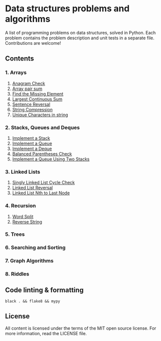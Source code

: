 # Data structures problems and algorithms

A list of programming problems on data structures, solved in Python.
Each problem contains the problem description and unit tests in a separate file. Contributions are welcome!

## Contents

### 1. Arrays

1. [Anagram Check](https://github.com/orfeasa/data-structure-problems/tree/master/01.%20Arrays/01-01%20Anagram%20Check)
1. [Array pair sum](https://github.com/orfeasa/data-structure-problems/tree/master/01.%20Arrays/01-02%20Array%20pair%20sum)
1. [Find the Missing Element](https://github.com/orfeasa/data-structure-problems/tree/master/01.%20Arrays/01-03%20Find%20the%20Missing%20Element)
1. [Largest Continuous Sum](https://github.com/orfeasa/data-structure-problems/tree/master/01.%20Arrays/01-04%20Largest%20Continuous%20Sum)
1. [Sentence Reversal](https://github.com/orfeasa/data-structure-problems/tree/master/01.%20Arrays/01-05%20Sentence%20Reversal)
1. [String Compression](https://github.com/orfeasa/data-structure-problems/tree/master/01.%20Arrays/01-06%20String%20Compression)
1. [Unique Characters in string](https://github.com/orfeasa/data-structure-problems/tree/master/01.%20Arrays/01-07%20Unique%20Characters%20in%20string)

### 2. Stacks, Queues and Deques

1. [Implement a Stack](https://github.com/orfeasa/data-structure-problems/tree/master/02.%20Stacks%2C%20Queues%20and%20Deques/02-01%20Implement%20a%20Stack)
1. [Implement a Queue](https://github.com/orfeasa/data-structure-problems/tree/master/02.%20Stacks%2C%20Queues%20and%20Deques/02-02%20Implement%20a%20Queue)
1. [Implement a Deque](https://github.com/orfeasa/data-structure-problems/tree/master/02.%20Stacks%2C%20Queues%20and%20Deques/02-03%20Implement%20a%20Deque)
1. [Balanced Parentheses Check](https://github.com/orfeasa/data-structure-problems/tree/master/02.%20Stacks%2C%20Queues%20and%20Deques/02-04%20Balanced%20Parentheses%20Check)
1. [Implement a Queue Using Two Stacks](https://github.com/orfeasa/data-structure-problems/tree/master/02.%20Stacks%2C%20Queues%20and%20Deques/02-05%20Implement%20a%20Queue%20Using%20Two%20Stacks)

### 3. Linked Lists

1. [Singly Linked List Cycle Check](https://github.com/orfeasa/data-structure-problems/tree/master/03.%20Linked%20Lists/03-01%20Singly%20Linked%20List%20Cycle%20Check)
1. [Linked List Reversal](https://github.com/orfeasa/data-structure-problems/tree/master/03.%20Linked%20Lists/03-02%20Linked%20List%20Reversal)
1. [Linked List Nth to Last Node](https://github.com/orfeasa/data-structure-problems/tree/master/03.%20Linked%20Lists/03-03%20Linked%20List%20Nth%20to%20Last%20Node)

### 4. Recursion

1. [Word Split](https://github.com/orfeasa/data-structure-problems/tree/master/04.%20Recursion/04-01%20Word%20Split)
1. [Reverse String](https://github.com/orfeasa/data-structure-problems/tree/master/04.%20Recursion/04-02%20Reverse%20a%20String)

### 5. Trees

### 6. Searching and Sorting

### 7. Graph Algorithms

### 8. Riddles

## Code linting & formatting

```console
black . && flake8 && mypy
```

## License

All content is licensed under the terms of the MIT open source license. For more information, read the LICENSE file.
